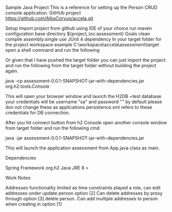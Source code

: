 Sample Java Project
This is a reference for setting up the Person CRUD console application. GitHUb project https://github.com/AlbaCorvus/accela.git

Setup
Import project from github using IDE of your choice run maven configuration base directory ${project_loc:assessment} Goals clean compile assembly:single use JUnit 4 dependency
In your target folder for the project workspace example C:\workspace\accela\assessment\target open a shell command and run the following

Or given that I have pushed the target folder you can just import the project and run the following from the target folder without building the project again.

java -cp assessment-0.0.1-SNAPSHOT-jar-with-dependencies.jar org.h2.tools.Console

This will open your browser window and launch the H2DB ~test database your credentials will be username "sa" and password "" by default please don not change these as applications persistence.xml refers to these credentials for DB connection.

After you hit connect button from h2 Console open another console window from target folder and run the following cmd

java -jar assessment-0.0.1-SNAPSHOT-jar-with-dependencies.jar

This will launch the application assessment from App.java class as main.

Dependencies

Spring Framework
org.h2
Java JRE 8 >

Work Notes

Addresses functionality limited as time constraints played a role, can edit addresses under update person option [2]
Can delete addresses by proxy through option [3] delete person.
Can add multiple addresses to person when creating in option [1]
